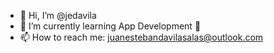 - 👋 Hi, I’m @jedavila
- 🌱 I’m currently learning App Development 📱
- 📫 How to reach me:  juanestebandavilasalas@outlook.com

<!---
jedavila/jedavila is a ✨ special ✨ repository because its `README.md` (this file) appears on your GitHub profile.
You can click the Preview link to take a look at your changes.
--->
